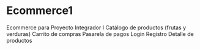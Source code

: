 # Ecommerce1
Ecommerce para Proyecto Integrador I
Catálogo de productos (frutas y verduras)
Carrito de compras
Pasarela de pagos
Login
Registro
Detalle de productos
